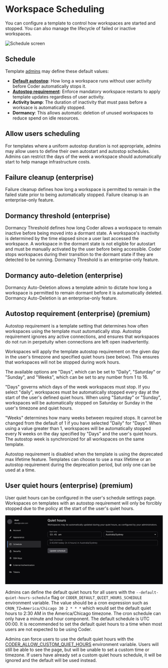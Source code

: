 # Workspace Scheduling

You can configure a template to control how workspaces are started and stopped.
You can also manage the lifecycle of failed or inactive workspaces.

![Schedule screen](../../../images/templates/schedule/template-schedule-settings.png)

## Schedule

Template [admins](../../users/README.md) may define these default values:

- [**Default autostop**](../workspaces.md#autostart-and-autostop): How long a
  workspace runs without user activity before Coder automatically stops it.
- [**Autostop requirement**](#autostop-requirement-enterprise-premium): Enforce
  mandatory workspace restarts to apply template updates regardless of user
  activity.
- **Activity bump**: The duration of inactivity that must pass before a worksace
  is automatically stopped.
- **Dormancy**: This allows automatic deletion of unused workspaces to reduce
  spend on idle resources.

## Allow users scheduling

For templates where a uniform autostop duration is not appropriate, admins may
allow users to define their own autostart and autostop schedules. Admins can
restrict the days of the week a workspace should automatically start to help
manage infrastructure costs.

## Failure cleanup (enterprise)

Failure cleanup defines how long a workspace is permitted to remain in the
failed state prior to being automatically stopped. Failure cleanup is an
enterprise-only feature.

## Dormancy threshold (enterprise)

Dormancy Threshold defines how long Coder allows a workspace to remain inactive
before being moved into a dormant state. A workspace's inactivity is determined
by the time elapsed since a user last accessed the workspace. A workspace in the
dormant state is not eligible for autostart and must be manually activated by
the user before being accessible. Coder stops workspaces during their transition
to the dormant state if they are detected to be running. Dormancy Threshold is
an enterprise-only feature.

## Dormancy auto-deletion (enterprise)

Dormancy Auto-Deletion allows a template admin to dictate how long a workspace
is permitted to remain dormant before it is automatically deleted. Dormancy
Auto-Deletion is an enterprise-only feature.

## Autostop requirement (enterprise) (premium)

Autostop requirement is a template setting that determines how often workspaces
using the template must automatically stop. Autostop requirement ignores any
active connections, and ensures that workspaces do not run in perpetuity when
connections are left open inadvertently.

Workspaces will apply the template autostop requirement on the given day in the
user's timezone and specified quiet hours (see below). This ensures that
workspaces will not be stopped during work hours.

The available options are "Days", which can be set to "Daily", "Saturday" or
"Sunday", and "Weeks", which can be set to any number from 1 to 16.

"Days" governs which days of the week workspaces must stop. If you select
"daily", workspaces must be automatically stopped every day at the start of the
user's defined quiet hours. When using "Saturday" or "Sunday", workspaces will
be automatically stopped on Saturday or Sunday in the user's timezone and quiet
hours.

"Weeks" determines how many weeks between required stops. It cannot be changed
from the default of 1 if you have selected "Daily" for "Days". When using a
value greater than 1, workspaces will be automatically stopped every N weeks on
the day specified by "Days" and the user's quiet hours. The autostop week is
synchronized for all workspaces on the same template.

Autostop requirement is disabled when the template is using the deprecated max
lifetime feature. Templates can choose to use a max lifetime or an autostop
requirement during the deprecation period, but only one can be used at a time.

## User quiet hours (enterprise) (premium)

User quiet hours can be configured in the user's schedule settings page.
Workspaces on templates with an autostop requirement will only be forcibly
stopped due to the policy at the start of the user's quiet hours.

![User schedule settings](../../../images/admin/templates/schedule/user-quiet-hours.png)

Admins can define the default quiet hours for all users with the
`--default-quiet-hours-schedule` flag or `CODER_DEFAULT_QUIET_HOURS_SCHEDULE`
environment variable. The value should be a cron expression such as
`CRON_TZ=America/Chicago 30 2 * * *` which would set the default quiet hours to
2:30 AM in the America/Chicago timezone. The cron schedule can only have a
minute and hour component. The default schedule is UTC 00:00. It is recommended
to set the default quiet hours to a time when most users are not expected to be
using Coder.

Admins can force users to use the default quiet hours with the
[CODER_ALLOW_CUSTOM_QUIET_HOURS](../../../reference/cli/server.md#allow-custom-quiet-hours)
environment variable. Users will still be able to see the page, but will be
unable to set a custom time or timezone. If users have already set a custom
quiet hours schedule, it will be ignored and the default will be used instead.
